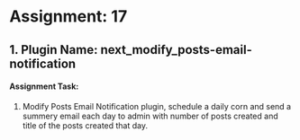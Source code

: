 # Assignment: 17
## 1. Plugin Name: next_modify_posts-email-notification
#### Assignment Task:
<ol>
<li>
Modify Posts Email Notification plugin, schedule a daily corn and send a summery email each day to admin with number of posts created and title of the posts created that day.
</li>
</ol>
<br>